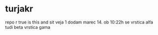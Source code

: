 # turjakr
repo r
true is this
and sit
veja 1
dodam marec 14. ob 10:22h
se vrstica alfa
tudi beta
vrstica gama
